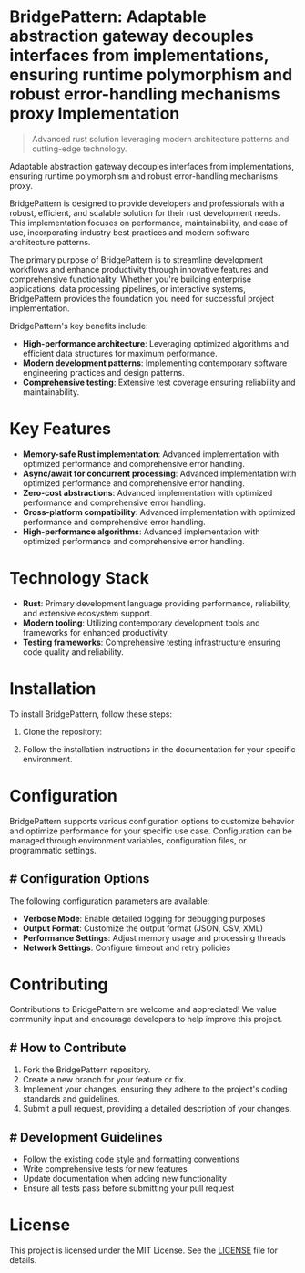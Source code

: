 <!-- fallback_BridgePattern_20250810015340_43331 -->

# BridgePattern: Adaptable abstraction gateway decouples interfaces from implementations, ensuring runtime polymorphism and robust error-handling mechanisms proxy Implementation
> Advanced rust solution leveraging modern architecture patterns and cutting-edge technology.

Adaptable abstraction gateway decouples interfaces from implementations, ensuring runtime polymorphism and robust error-handling mechanisms proxy.

BridgePattern is designed to provide developers and professionals with a robust, efficient, and scalable solution for their rust development needs. This implementation focuses on performance, maintainability, and ease of use, incorporating industry best practices and modern software architecture patterns.

The primary purpose of BridgePattern is to streamline development workflows and enhance productivity through innovative features and comprehensive functionality. Whether you're building enterprise applications, data processing pipelines, or interactive systems, BridgePattern provides the foundation you need for successful project implementation.

BridgePattern's key benefits include:

* **High-performance architecture**: Leveraging optimized algorithms and efficient data structures for maximum performance.
* **Modern development patterns**: Implementing contemporary software engineering practices and design patterns.
* **Comprehensive testing**: Extensive test coverage ensuring reliability and maintainability.

# Key Features

* **Memory-safe Rust implementation**: Advanced implementation with optimized performance and comprehensive error handling.
* **Async/await for concurrent processing**: Advanced implementation with optimized performance and comprehensive error handling.
* **Zero-cost abstractions**: Advanced implementation with optimized performance and comprehensive error handling.
* **Cross-platform compatibility**: Advanced implementation with optimized performance and comprehensive error handling.
* **High-performance algorithms**: Advanced implementation with optimized performance and comprehensive error handling.

# Technology Stack

* **Rust**: Primary development language providing performance, reliability, and extensive ecosystem support.
* **Modern tooling**: Utilizing contemporary development tools and frameworks for enhanced productivity.
* **Testing frameworks**: Comprehensive testing infrastructure ensuring code quality and reliability.

# Installation

To install BridgePattern, follow these steps:

1. Clone the repository:


2. Follow the installation instructions in the documentation for your specific environment.

# Configuration

BridgePattern supports various configuration options to customize behavior and optimize performance for your specific use case. Configuration can be managed through environment variables, configuration files, or programmatic settings.

## # Configuration Options

The following configuration parameters are available:

* **Verbose Mode**: Enable detailed logging for debugging purposes
* **Output Format**: Customize the output format (JSON, CSV, XML)
* **Performance Settings**: Adjust memory usage and processing threads
* **Network Settings**: Configure timeout and retry policies

# Contributing

Contributions to BridgePattern are welcome and appreciated! We value community input and encourage developers to help improve this project.

## # How to Contribute

1. Fork the BridgePattern repository.
2. Create a new branch for your feature or fix.
3. Implement your changes, ensuring they adhere to the project's coding standards and guidelines.
4. Submit a pull request, providing a detailed description of your changes.

## # Development Guidelines

* Follow the existing code style and formatting conventions
* Write comprehensive tests for new features
* Update documentation when adding new functionality
* Ensure all tests pass before submitting your pull request

# License

This project is licensed under the MIT License. See the [LICENSE](https://github.com/laurindoisaac/BridgePattern/blob/main/LICENSE) file for details.
